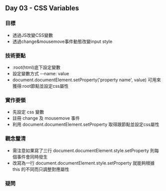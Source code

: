 ## Day 03 - CSS Variables
### 目標
  - 透過JS改變CSS變數
  - 透過change&mousemove事件動態改變input style

### 技術要點
  - :root(html)底下設定變數
  - 設定變數方式 --name: value
  - document.documentElement.setProperty('property name', value) 可用來獲得:root節點並設定css屬性
### 實作要領
  - 先設定 css 變數
  - 註冊 change 及 mousemove 事件
  - 利用 document.documentElement.setProperty 取得跟節點並設定css屬性

### 觀念釐清
  - 需注意如果寫了三行 document.documentElement.style.setProperty 則每個事件會同時發生
  - 改寫為一行 document.documentElement.style.setProperty 就能夠根據 this 的不同而只調整對應屬性
### 疑問
